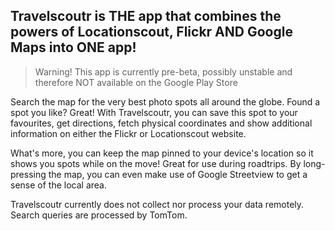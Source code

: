 ## Travelscoutr is THE app that combines the powers of Locationscout, Flickr AND Google Maps into ONE app!

> Warning! This app is currently pre-beta, possibly unstable and therefore NOT available on the Google Play Store

Search the map for the very best photo spots all around the globe. Found a spot you like? Great! With Travelscoutr, you can save this spot to your favourites, get directions, fetch physical coordinates and show additional information on either the Flickr or Locationscout website. 

What's more, you can keep the map pinned to your device's location so it shows you spots while on the move! Great for use during roadtrips. By long-pressing the map, you can even make use of Google Streetview to get a sense of the local area.

Travelscoutr currently does not collect nor process your data remotely. Search queries are processed by TomTom.